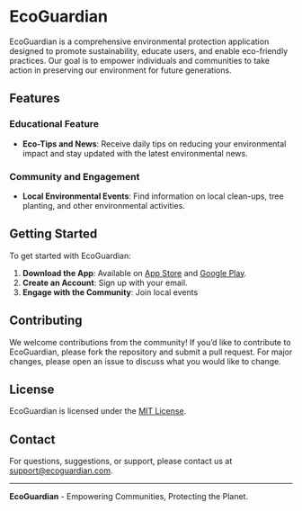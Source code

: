 # EcoGuardian

EcoGuardian is a comprehensive environmental protection application designed to promote sustainability, educate users, and enable eco-friendly practices. Our goal is to empower individuals and communities to take action in preserving our environment for future generations.

## Features

### Educational Feature
- **Eco-Tips and News**: Receive daily tips on reducing your environmental impact and stay updated with the latest environmental news.

### Community and Engagement
- **Local Environmental Events**: Find information on local clean-ups, tree planting, and other environmental activities.


## Getting Started

To get started with EcoGuardian:

1. **Download the App**: Available on [App Store](#) and [Google Play](#).
2. **Create an Account**: Sign up with your email.
3. **Engage with the Community**: Join local events

## Contributing

We welcome contributions from the community! If you’d like to contribute to EcoGuardian, please fork the repository and submit a pull request. For major changes, please open an issue to discuss what you would like to change.

## License

EcoGuardian is licensed under the [MIT License](LICENSE).

## Contact

For questions, suggestions, or support, please contact us at [support@ecoguardian.com](mailto:support@ecoguardian.com).

---

**EcoGuardian** - Empowering Communities, Protecting the Planet.

